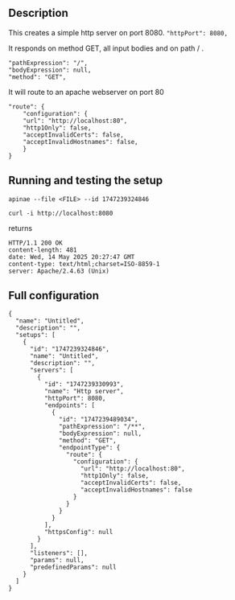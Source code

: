 ## Description
This creates a simple http server on port 8080.
```"httpPort": 8080,```

It responds on method GET, all input bodies and on path / .
```
"pathExpression": "/",
"bodyExpression": null,
"method": "GET",
```

It will route to an apache webserver on port 80
```
"route": {
    "configuration": {
    "url": "http://localhost:80",
    "http1Only": false,
    "acceptInvalidCerts": false,
    "acceptInvalidHostnames": false,
    }
}
```

## Running and testing the setup
```
apinae --file <FILE> --id 1747239324846
```

```
curl -i http://localhost:8080
```

returns
```
HTTP/1.1 200 OK
content-length: 481
date: Wed, 14 May 2025 20:27:47 GMT
content-type: text/html;charset=ISO-8859-1
server: Apache/2.4.63 (Unix)
```


## Full configuration
```
{
  "name": "Untitled",
  "description": "",
  "setups": [
    {
      "id": "1747239324846",
      "name": "Untitled",
      "description": "",
      "servers": [
        {
          "id": "1747239330993",
          "name": "Http server",
          "httpPort": 8080,
          "endpoints": [
            {
              "id": "1747239489034",
              "pathExpression": "/**",
              "bodyExpression": null,
              "method": "GET",
              "endpointType": {
                "route": {
                  "configuration": {
                    "url": "http://localhost:80",
                    "http1Only": false,
                    "acceptInvalidCerts": false,
                    "acceptInvalidHostnames": false
                  }
                }
              }
            }
          ],
          "httpsConfig": null
        }
      ],
      "listeners": [],
      "params": null,
      "predefinedParams": null
    }
  ]
}
```